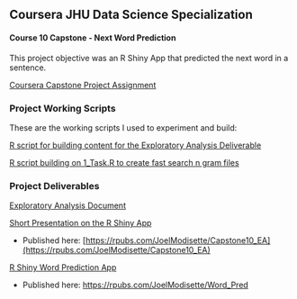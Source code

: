 ## Coursera JHU Data Science Specialization
#### Course 10 Capstone - Next Word Prediction

This project objective was an R Shiny App that predicted the next word in a sentence.

[Coursera Capstone Project Assignment](ProjectOverview.md)
### Project Working Scripts

These are the working scripts I used to experiment and build:

[R script for building content for the Exploratory Analysis Deliverable](1_Task.R)

[R script building on 1_Task.R to create fast search n gram files](1_Task.R)

### Project Deliverables

[Exploratory Analysis Document](Exploratory_Analysis.Rmd)

[Short Presentation on the R Shiny App](Pred_App_Presentation.Rpres)

+ Published here:  [https://rpubs.com/JoelModisette/Capstone10_EA](https://rpubs.com/JoelModisette/Capstone10_EA)

[R Shiny Word Prediction App](JDModisetteShiny/)

+ Published here: https://rpubs.com/JoelModisette/Word_Pred
